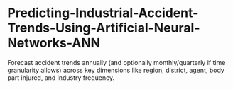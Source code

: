 # Predicting-Industrial-Accident-Trends-Using-Artificial-Neural-Networks-ANN
Forecast accident trends annually (and optionally monthly/quarterly if time granularity allows) across key dimensions like region, district, agent, body part injured, and industry frequency.
